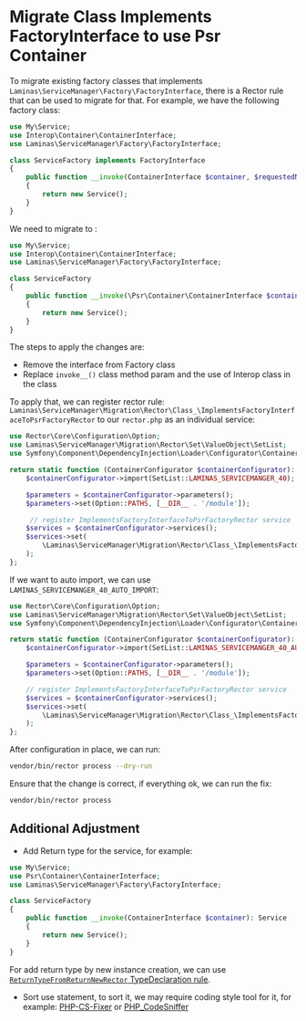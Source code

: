 # Migrate Class Implements FactoryInterface to use Psr Container

To migrate existing factory classes that implements `Laminas\ServiceManager\Factory\FactoryInterface`, there is a Rector rule that can be used to migrate for that. For example, we have the following factory class:

```php
use My\Service;
use Interop\Container\ContainerInterface;
use Laminas\ServiceManager\Factory\FactoryInterface;

class ServiceFactory implements FactoryInterface
{
    public function __invoke(ContainerInterface $container, $requestedName, array $options = null)
    {
        return new Service();
    }
}
```

We need to migrate to :

```php
use My\Service;
use Interop\Container\ContainerInterface;
use Laminas\ServiceManager\Factory\FactoryInterface;

class ServiceFactory
{
    public function __invoke(\Psr\Container\ContainerInterface $container)
    {
        return new Service();
    }
}
```

The steps to apply the changes are:

- Remove the interface from Factory class
- Replace `invoke__()` class method param and the use of Interop class in the class

To apply that, we can register rector rule: `Laminas\ServiceManager\Migration\Rector\Class_\ImplementsFactoryInterfaceToPsrFactoryRector` to our `rector.php` as an individual service:

```php
use Rector\Core\Configuration\Option;
use Laminas\ServiceManager\Migration\Rector\Set\ValueObject\SetList;
use Symfony\Component\DependencyInjection\Loader\Configurator\ContainerConfigurator;

return static function (ContainerConfigurator $containerConfigurator): void {
    $containerConfigurator->import(SetList::LAMINAS_SERVICEMANGER_40);

    $parameters = $containerConfigurator->parameters();
    $parameters->set(Option::PATHS, [__DIR__ . '/module']);

     // register ImplementsFactoryInterfaceToPsrFactoryRector service
    $services = $containerConfigurator->services();
    $services->set(
        \Laminas\ServiceManager\Migration\Rector\Class_\ImplementsFactoryInterfaceToPsrFactoryRector::class
    );
};
```

If we want to auto import, we can use `LAMINAS_SERVICEMANGER_40_AUTO_IMPORT`:

```php
use Rector\Core\Configuration\Option;
use Laminas\ServiceManager\Migration\Rector\Set\ValueObject\SetList;
use Symfony\Component\DependencyInjection\Loader\Configurator\ContainerConfigurator;

return static function (ContainerConfigurator $containerConfigurator): void {
    $containerConfigurator->import(SetList::LAMINAS_SERVICEMANGER_40_AUTO_IMPORT);

    $parameters = $containerConfigurator->parameters();
    $parameters->set(Option::PATHS, [__DIR__ . '/module']);

    // register ImplementsFactoryInterfaceToPsrFactoryRector service
    $services = $containerConfigurator->services();
    $services->set(
        \Laminas\ServiceManager\Migration\Rector\Class_\ImplementsFactoryInterfaceToPsrFactoryRector::class
    );
};
```

After configuration in place, we can run:

```bash
vendor/bin/rector process --dry-run
```

Ensure that the change is correct, if everything ok, we can run the fix:

```bash
vendor/bin/rector process
```

## Additional Adjustment

- Add Return type for the service, for example:

```php
use My\Service;
use Psr\Container\ContainerInterface;
use Laminas\ServiceManager\Factory\FactoryInterface;

class ServiceFactory
{
    public function __invoke(ContainerInterface $container): Service
    {
        return new Service();
    }
}
```

For add return type by new instance creation, we can use [`ReturnTypeFromReturnNewRector` TypeDeclaration rule](https://github.com/rectorphp/rector/blob/main/docs/rector_rules_overview.md#returntypefromreturnnewrector).

- Sort use statement, to sort it, we may require coding style tool for it, for example: [PHP-CS-Fixer](https://github.com/FriendsOfPHP/PHP-CS-Fixer) or [PHP_CodeSniffer](https://github.com/squizlabs/PHP_CodeSniffer)